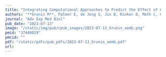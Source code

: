 ```yaml
---
title: "Integrating Computational Approaches to Predict the Effect of Genetic Variants on Protein Stability in Retinal Degenerative Disease"
authors: "**Grunin M**, Palmer E, de Jong S, Jin B, Rinker D, Moth C, Capra JA, Haines JL, Bush WS, den Hollander AI."
journal: "Adv Exp Med Biol"
pub_date: "2023-07-13"
image: "/static/img/pub/cpub_images/2023-07-13_Grunin_aemb.png"
pmid: "37440029"
pmcid: ""
pdf: "/static/pdfs/pub_pdfs/2023-07-13_Grunin_aemb.pdf"
url: 
---
```

